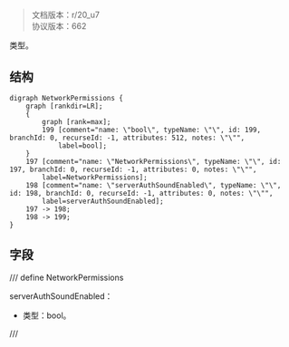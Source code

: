# <!-- md:samp NetworkPermissions -->

> 文档版本：r/20_u7<br/>协议版本：662

<!-- md:samp NetworkPermissions -->类型。

## 结构

```viz
digraph NetworkPermissions {
	graph [rankdir=LR];
	{
		graph [rank=max];
		199	[comment="name: \"bool\", typeName: \"\", id: 199, branchId: 0, recurseId: -1, attributes: 512, notes: \"\"",
			label=bool];
	}
	197	[comment="name: \"NetworkPermissions\", typeName: \"\", id: 197, branchId: 0, recurseId: -1, attributes: 0, notes: \"\"",
		label=NetworkPermissions];
	198	[comment="name: \"serverAuthSoundEnabled\", typeName: \"\", id: 198, branchId: 0, recurseId: -1, attributes: 0, notes: \"\"",
		label=serverAuthSoundEnabled];
	197 -> 198;
	198 -> 199;
}

```

## 字段

/// define
NetworkPermissions

serverAuthSoundEnabled：<!-- md:samp bool -->

- 类型：bool。


///
